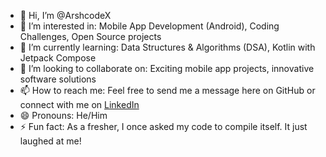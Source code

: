 - 👋 Hi, I’m @ArshcodeX
- 👀 I’m interested in: Mobile App Development (Android), Coding Challenges, Open Source projects
- 🌱 I’m currently learning: Data Structures & Algorithms (DSA), Kotlin with Jetpack Compose
- 💞️ I’m looking to collaborate on: Exciting mobile app projects, innovative software solutions
- 📫 How to reach me: Feel free to send me a message here on GitHub or connect with me on [LinkedIn](https://www.linkedin.com/in/arshansari)
- 😄 Pronouns: He/Him
- ⚡ Fun fact: As a fresher, I once asked my code to compile itself. It just laughed at me!


<!---
ArshcodeX/ArshcodeX is a ✨ special ✨ repository because its `README.md` (this file) appears on your GitHub profile.
You can click the Preview link to take a look at your changes.
--->
